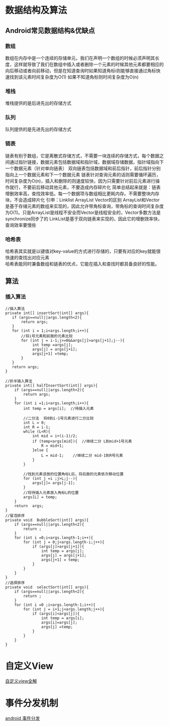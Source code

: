 # 数据结构及算法
## Android常见数据结构&优缺点
### 数组
数组在内存中是一个连续的存储单元，我们在声明一个数组的时候必须声明其长度，这样就导致了我们在数组中插入或者删除一个元素的时候其他元素都要相应的向后移动或者向前移动，但是在知道查询时如果知道角标i则能够直接通过角标快速找到该元素时间复杂度为O(1) 如果不知道角标则时间复杂度为O(n)
### 堆栈
堆栈提供的是后进先出的存储方式
### 队列
队列提供的是先进先出的存储方式
### 链表
链表有别于数组，它是离散式存储方式，不需要一块连续的存储方式，每个数据之间通过指针链接，数据元素包括数据域和指针域，数据域存储数据，指针域指向下一个数据元素（针对单向链表）
双向链表包括数据域和前后指针，前后指针分别指向上一个数据元素和下一个数据元素
链表针对查询元素的话则需要循环遍历，时间复杂度为O(n)，插入和删除的则速度较快，因为只需要针对前后元素进行操作就行，不要前后移动其他元素，不要造成内存碎片化
简单总结起来就是：链表增删效率高，查找效率低。每一个数据项与数组相比更耗内存。不需要整块内存块，不会造成碎片化
引申：Linklist ArrayList Vector的区别
ArrayList和Vector是基于存储元素的数组来实现的，因此允许带角标查询，带角标的查询时间复杂度为O(1)。只是ArrayList是线程不安全而Vector是线程安全的，Vector多数方法是synchronize同步了的
LinkList是基于双向链表来实现的，因此它的增删效率快，查询效率要慢些
### 哈希表
哈希表其实就是以键值对key-value的方式进行存储的，只要有对应的key就能很快速的查找出对应元素  
哈希表能同时兼备数组和链表的优点，它能在插入和查找时都具备良好的性能。

## 算法
### 插入算法
    //插入算法
    private int[] insertSort(int[] args){
       if (args==null||args.length<2){
           return args;
       }
       for (int i = 1;i<args.length;i++){
           //将i号元素和前面的元素比较
           for (int j = i-1;j>=0&&args[j]>args[j+1];j--){
                int temp =args[j];
                args[j] = args[j+1];
                args[j+1] =temp;
           }
       }
       return args;
    }
   
    //折半插入算法
    private int[] halfInsertSort(int[] args){
        if (args==null||args.length<2){
            return args;
        }
        for (int i =1;i<args.length;i++){
            int temp = args[i];  //待插入元素
            
            //二分法  将0到i-1号元素进行二分比较
            int L = 0;
            int R = i-1;
            while (L<R){
                int mid = i+(i-1)/2;
                if (temp<args[mid]){  //继续二分 L到mid+1号元素
                    R = mid+1;
                }else {
                    L = mid-1;    //继续二分 mid-1到R号元素
                }
            }
            
            //找到元素该放的位置角标L后，将后面的元素依次移动位置
            for (int j =i ;j>L;j--){
                args[j]= args[j-1];
            }
            //将待插入元素放入角标L的位置
            args[L] = temp;
        }
        return  args;
    }
    //冒泡排序
    private void  BubbleSort(int[] args){
        if (args==null||args.length<2){
            return ;
        }
        for (int i =0;i<args.length-1;i++){
            for (int j = 0;j<args.length-i;j++){
                if (args[j]>args[j+1]){
                    int temp = args[j];
                    args[j] = args[j+1];
                    args[j+1] = temp;
                }
            }
        }
    }
    //选择排序
    private void  selectSort(int[] args){
        if (args==null||args.length<2){
            return ;
        }
        for (int i =0 ;i<args.length-1;i++){
            for (int j = i+1;j<args.length;j++){
                if (args[i]<args[j]){
                    int temp = args[i];
                    args[i]=args[j];
                    args[j] =temp;
                }
            }
        }
    }

# 自定义View
[自定义view全解](https://www.cnblogs.com/aademeng/articles/11032816.html)
# 事件分发机制
[android 事件分发](https://www.jianshu.com/p/bc4c9e5f4b1c)
